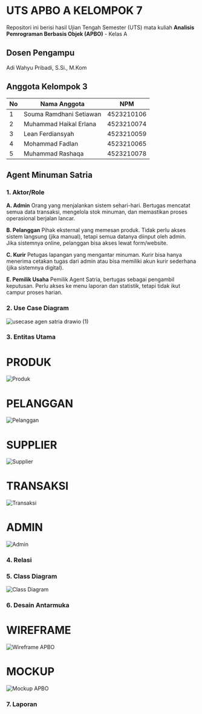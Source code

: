 # UTS APBO A KELOMPOK 7

Repositori ini berisi hasil Ujian Tengah Semester (UTS) mata kuliah **Analisis Pemrograman Berbasis Objek (APBO)** - Kelas A

## Dosen Pengampu
Adi Wahyu Pribadi, S.Si., M.Kom

## Anggota Kelompok 3

| No | Nama Anggota            | NPM         |
|----|-------------------------|-------------|
| 1  | Souma Ramdhani Setiawan | 4523210106  |
| 2  | Muhammad Haikal Erlana  | 4523210074  |
| 3  | Lean Ferdiansyah        | 4523210059  |
| 4  | Mohammad Fadlan         | 4523210065  |
| 5  | Muhammad Rashaqa        | 4523210078  |

## Agent Minuman Satria

### 1. Aktor/Role  
**A. Admin**
Orang yang menjalankan sistem sehari-hari. Bertugas mencatat semua data transaksi, mengelola stok minuman, dan memastikan proses operasional berjalan lancar.

**B. Pelanggan**
Pihak eksternal yang memesan produk. Tidak perlu akses sistem langsung (jika manual), tetapi semua datanya diinput oleh admin. Jika sistemnya online, pelanggan bisa akses lewat form/website.

**C. Kurir**
Petugas lapangan yang mengantar minuman. Kurir bisa hanya menerima cetakan tugas dari admin atau bisa memiliki akun kurir sederhana (jika sistemnya digital).

**E. Pemilik Usaha**
Pemilik Agent Satria, bertugas sebagai pengambil keputusan. Perlu akses ke menu laporan dan statistik, tetapi tidak ikut campur proses harian.

### 2. Use Case Diagram
   
   ![usecase agen satria drawio (1)](https://github.com/user-attachments/assets/ebb0c4c2-3edc-40fa-b6fd-944d4ba3daf4)
  
### 3. Entitas Utama
   # PRODUK
   ![Produk](https://github.com/user-attachments/assets/6f8b9ff4-4679-44fd-b87d-e74d302b0f80)

   # PELANGGAN
   ![Pelanggan](https://github.com/user-attachments/assets/cc6450ef-89b6-4e5e-b196-53cbab0b2085)

   # SUPPLIER
   ![Supplier](https://github.com/user-attachments/assets/e561103f-12a8-4ebb-a135-53d43ed21f30)

   # TRANSAKSI
   ![Transaksi](https://github.com/user-attachments/assets/25e621de-dd03-42bf-beef-90a966775c4a)

   # ADMIN
   ![Admin](https://github.com/user-attachments/assets/200185ff-e77a-4570-84cf-fd67935f1ff0)

### 4. Relasi
   

### 5. Class Diagram
   
   ![Class Diagram](https://github.com/user-attachments/assets/cea3ebc6-9b32-4061-bbdf-ef5a34c7cabd)

### 6. Desain Antarmuka
   # WIREFRAME
   ![Wireframe APBO](https://github.com/user-attachments/assets/eaa7d124-73fa-46a8-a6eb-1ea711dfafd2)

   # MOCKUP
   ![Mockup APBO](https://github.com/user-attachments/assets/de8ee58b-81ed-4c4b-90b6-6cff87e0e1bc)

### 7. Laporan
